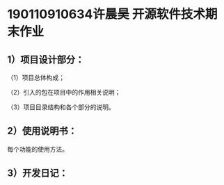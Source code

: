# 190110910634许晨昊 开源软件技术期末作业

## 1）项目设计部分：

（1）项目总体构成；

（2）引入的包在项目中的作用相关说明；

（3）项目目录结构和各个部分的说明。

## 2）使用说明书：

每个功能的使用方法。

## 3）开发日记：